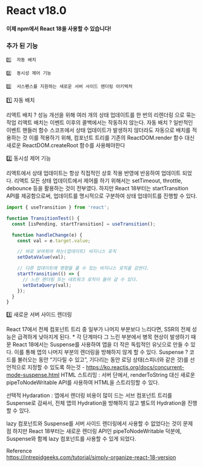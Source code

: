 # React v18.0

#### 이제 npm에서 React 18을 사용할 수 있습니다!

### 추가 된 기능

    1️⃣  자동 배치

    2️⃣  동시성 제어 기능

    3️⃣  서스펜스를 지원하는 새로운 서버 사이드 렌더링 아키텍처

1️⃣ 자동 배치

리액트 배치 ? 성능 개선을 위해 여러 개의 상태 업데이트를 한 번의 리렌더링 으로 묶는 작업 리액트 배치는 이벤트 이후의 콜백에서는 작동하지 않는다. 자동 배치 ? 일반적인 이벤트 핸들러 함수 스코프에서 상태 업데이트가 발생하지 않더라도 자동으로 배치를 적용하는 것 이를 적용하기 위해, 컴포넌트 트리를 기존의 ReactDOM.render 함수 대신 새로운 ReactDOM.createRoot 함수를 사용해야한다

2️⃣ 동시성 제어 기능

리액트에서 상태 업데이트는 항상 직접적인 상호 작용 반영에 반응하여 업데이트 되었다. 리액트 모든 상태 업데이트에서 제어를 하기 위해서는 setTimeout, throttle, debounce 등을 활용하는 것이 전부였다. 하지만 React 18부터는 startTransition API를 제공함으로써, 업데이트를 명시적으로 구분하여 상태 업데이트를 진행할 수 있다.

```javascript
import { useTransition } from 'react';

function TransitionTest() {
  const [isPending, startTransition] = useTransition();

  function handleChange(e) {
    const val = e.target.value;

    // 바로 보여줘야 하는(업데이트) 비지니스 로직
    setDataValue(val);

    // 다른 업데이트에 영향을 줄 수 있는 비지니스 로직을 감싼다.
    startTransition(() => {
      // 느린 렌더링 또는 네트워크 로직이 들어 갈 수 있다.
      setDataQuery(val);
    });
  }
}
```

3️⃣ 새로운 서버 사이드 렌더링

React 17에서 전체 컴포넌트 트리 중 일부가 나머지 부분보다 느리다면, SSR의 전체 성능은 급격하게 낮아지게 된다. \* 각 단계마다 그 느린 부분에서 병목 현상이 발생하기 때문 React 18에서는 Suspense를 사용하여 앱을 더 작은 독립적인 유닛으로 만들 수 있다. 이를 통해 앱의 나머지 부분의 렌더링을 방해하지 않게 할 수 있다. Suspense ? 코드를 불러오는 동안 “기다릴 수 있고”, 기다리는 동안 로딩 상태(스피너와 같은 것)를 선언적으로 지정할 수 있도록 하는것 - https://ko.reactjs.org/docs/concurrent-mode-suspense.html
HTML 스트리밍 : 서버 단에서, renderToString 대신 새로운 pipeToNodeWritable API를 사용하여 HTML을 스트리밍할 수 있다.

선택적 Hydaration : 앱에서 렌더링 비용이 많이 드는 서브 컴포넌트 트리를 Suspense로 감싸서, 전체 앱의 Hydration을 방해하지 않고 별도의 Hydration을 진행할 수 있다.

lazy 컴포넌트와 Suspense를 서버 사이드 렌더링에서 사용할 수 없었다는 것이 문제점 하지만 React 18부터는 새로운 렌더링 API인 pipeToNodeWritable 덕분에, Suspense와 함께 lazy 컴포넌트를 사용할 수 있게 되었다.

Reference<br>
https://intrepidgeeks.com/tutorial/simply-organize-react-18-version
